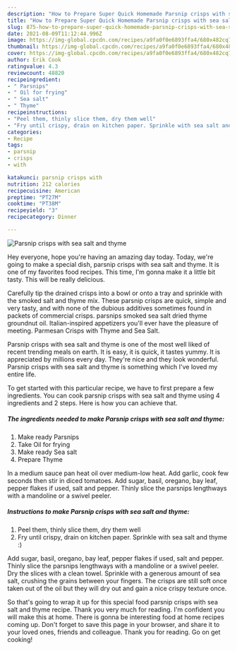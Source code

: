 ```yaml
---
description: "How to Prepare Super Quick Homemade Parsnip crisps with sea salt and thyme"
title: "How to Prepare Super Quick Homemade Parsnip crisps with sea salt and thyme"
slug: 875-how-to-prepare-super-quick-homemade-parsnip-crisps-with-sea-salt-and-thyme
date: 2021-08-09T11:12:44.996Z
image: https://img-global.cpcdn.com/recipes/a9fa0f0e6893ffa4/680x482cq70/parsnip-crisps-with-sea-salt-and-thyme-recipe-main-photo.jpg
thumbnail: https://img-global.cpcdn.com/recipes/a9fa0f0e6893ffa4/680x482cq70/parsnip-crisps-with-sea-salt-and-thyme-recipe-main-photo.jpg
cover: https://img-global.cpcdn.com/recipes/a9fa0f0e6893ffa4/680x482cq70/parsnip-crisps-with-sea-salt-and-thyme-recipe-main-photo.jpg
author: Erik Cook
ratingvalue: 4.3
reviewcount: 48820
recipeingredient:
- " Parsnips"
- " Oil for frying"
- " Sea salt"
- " Thyme"
recipeinstructions:
- "Peel them, thinly slice them, dry them well"
- "Fry until crispy, drain on kitchen paper. Sprinkle with sea salt and thyme :)"
categories:
- Recipe
tags:
- parsnip
- crisps
- with

katakunci: parsnip crisps with 
nutrition: 212 calories
recipecuisine: American
preptime: "PT27M"
cooktime: "PT38M"
recipeyield: "3"
recipecategory: Dinner

---
```



![Parsnip crisps with sea salt and thyme](https://img-global.cpcdn.com/recipes/a9fa0f0e6893ffa4/680x482cq70/parsnip-crisps-with-sea-salt-and-thyme-recipe-main-photo.jpg)

Hey everyone, hope you're having an amazing day today. Today, we're going to make a special dish, parsnip crisps with sea salt and thyme. It is one of my favorites food recipes. This time, I'm gonna make it a little bit tasty. This will be really delicious.

Carefully tip the drained crisps into a bowl or onto a tray and sprinkle with the smoked salt and thyme mix. These parsnip crisps are quick, simple and very tasty, and with none of the dubious additives sometimes found in packets of commercial crisps. parsnips smoked sea salt dried thyme groundnut oil. Italian-inspired appetizers you&#39;ll ever have the pleasure of meeting. Parmesan Crisps with Thyme and Sea Salt.

Parsnip crisps with sea salt and thyme is one of the most well liked of recent trending meals on earth. It is easy, it is quick, it tastes yummy. It is appreciated by millions every day. They're nice and they look wonderful. Parsnip crisps with sea salt and thyme is something which I've loved my entire life.


To get started with this particular recipe, we have to first prepare a few ingredients. You can cook parsnip crisps with sea salt and thyme using 4 ingredients and 2 steps. Here is how you can achieve that.

<!--inarticleads1-->

##### The ingredients needed to make Parsnip crisps with sea salt and thyme:

1. Make ready  Parsnips
1. Take  Oil for frying
1. Make ready  Sea salt
1. Prepare  Thyme


In a medium sauce pan heat oil over medium-low heat. Add garlic, cook few seconds then stir in diced tomatoes. Add sugar, basil, oregano, bay leaf, pepper flakes if used, salt and pepper. Thinly slice the parsnips lengthways with a mandoline or a swivel peeler. 

<!--inarticleads2-->

##### Instructions to make Parsnip crisps with sea salt and thyme:

1. Peel them, thinly slice them, dry them well
1. Fry until crispy, drain on kitchen paper. Sprinkle with sea salt and thyme :)


Add sugar, basil, oregano, bay leaf, pepper flakes if used, salt and pepper. Thinly slice the parsnips lengthways with a mandoline or a swivel peeler. Dry the slices with a clean towel. Sprinkle with a generous amount of sea salt, crushing the grains between your fingers. The crisps are still soft once taken out of the oil but they will dry out and gain a nice crispy texture once. 

So that's going to wrap it up for this special food parsnip crisps with sea salt and thyme recipe. Thank you very much for reading. I'm confident you will make this at home. There is gonna be interesting food at home recipes coming up. Don't forget to save this page in your browser, and share it to your loved ones, friends and colleague. Thank you for reading. Go on get cooking!
